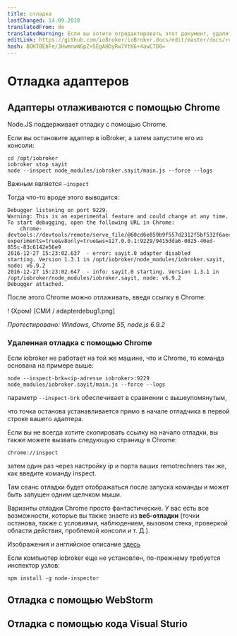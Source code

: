 ```yaml
---
title: отладка
lastChanged: 14.09.2018
translatedFrom: de
translatedWarning: Если вы хотите отредактировать этот документ, удалите поле «translationFrom», в противном случае этот документ будет снова автоматически переведен
editLink: https://github.com/ioBroker/ioBroker.docs/edit/master/docs/ru/dev/adapterdebug.md
hash: BOKT0EbFe/3HwmnwWGpZ+5EgAHDyRw7VtK6+4awC7D0=
---
```

# Отладка адаптеров
## Адаптеры отлаживаются с помощью Chrome
Node.JS поддерживает отладку с помощью Chrome.

Если вы остановите адаптер в ioBroker, а затем запустите его из консоли:

```
cd /opt/iobroker
iobroker stop sayit
node --inspect node_modules/iobroker.sayit/main.js --force --logs
```

Важным является `–inspect`

Тогда что-то вроде этого выводится:

```
Debugger listening on port 9229.
Warning: This is an experimental feature and could change at any time.
To start debugging, open the following URL in Chrome:
    chrome-devtools://devtools/remote/serve_file/@60cd6e859b9f557d2312f5bf532f6aec5f284980/inspector.html?experiments=true&v8only=true&ws=127.0.0.1:9229/9415dda6-0825-40ed-855c-83c6142e56e9
2016-12-27 15:23:02.637  - error: sayit.0 adapter disabled
starting. Version 1.3.1 in /opt/iobroker/node_modules/iobroker.sayit, node: v6.9.2
2016-12-27 15:23:02.647  - info: sayit.0 starting. Version 1.3.1 in /opt/iobroker/node_modules/iobroker.sayit, node: v6.9.2
Debugger attached.
```

После этого Chrome можно отлаживать, введя ссылку в Chrome:

! (Хром) [СМИ / adapterdebug1.png]

*Протестировано: Windows, Chrome 55, node.js 6.9.2*

### Удаленная отладка с помощью Chrome
Если iobroker не работает на той же машине, что и Chrome, то команда основана на примере выше:

```
node --inspect-brk=<ip-adresse iobroker>:9229 node_modules/iobroker.sayit/main.js --force --logs
```

параметр `--inspect-brk` обеспечивает в сравнении с вышеупомянутым,

что точка останова устанавливается прямо в начале отладчика в первой строке вашего адаптера.

Если вы не всегда хотите скопировать ссылку на начало отладки, вы также можете вызвать следующую страницу в Chrome:

```
chrome://inspect
```

затем один раз через настройку ip и порта ваших remotrechners так же, как введите команду inspect.

Там сеанс отладки будет отображаться после запуска команды и может быть запущен одним щелчком мыши.

Варианты отладки Chrome просто фантастические.
У вас есть все возможности, которые вы также знаете из **веб-отладки** (точки останова, также с условиями, наблюдением, вызовом стека, проверкой области действия, проблемой консоли и т. Д.).

Изображения и английское описание [здесь](https://software.intel.com/en-us/xdk/articles/using-chrome-devtools-to-debug-your-remote-iot-nodejs-application)

Если компьютер iobroker еще не установлен, по-прежнему требуется инспектор узлов:

```
npm install -g node-inspector
```

## Отладка с помощью WebStorm
## Отладка с помощью кода Visual Sturio